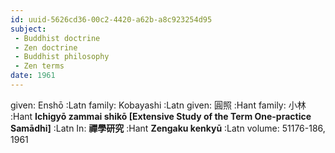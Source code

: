 ```yaml
---
id: uuid-5626cd36-00c2-4420-a62b-a8c923254d95
subject: 
 - Buddhist doctrine
 - Zen doctrine
 - Buddhist philosophy
 - Zen terms
date: 1961
---
```


given: Enshō :Latn
family: Kobayashi :Latn
given: 圓照 :Hant
family: 小林 :Hant
**Ichigyō zammai shikō [Extensive Study of the Term One-practice Samādhi]** :Latn
In: 
**禪學研究** :Hant
**Zengaku kenkyū** :Latn
volume: 51176-186, 1961